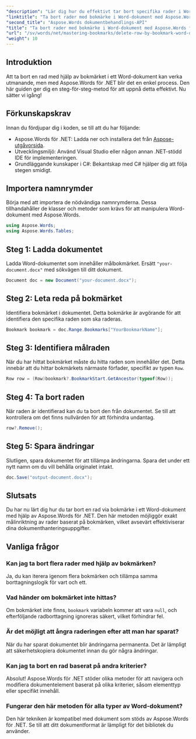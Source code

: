 ```yaml
---
"description": "Lär dig hur du effektivt tar bort specifika rader i Word-dokument genom att använda bokmärken med Aspose.Words för .NET. Den här steg-för-steg-guiden beskriver hur du laddar dokument."
"linktitle": "Ta bort rader med bokmärke i Word-dokument med Aspose.Words för .NET"
"second_title": "Aspose.Words dokumentbehandlings-API"
"title": "Ta bort rader med bokmärke i Word-dokument med Aspose.Words för .NET"
"url": "/sv/words/net/mastering-bookmarks/delete-row-by-bookmark-word-documents/"
"weight": 10
---
```


## Introduktion

Att ta bort en rad med hjälp av bokmärket i ett Word-dokument kan verka utmanande, men med Aspose.Words för .NET blir det en enkel process. Den här guiden ger dig en steg-för-steg-metod för att uppnå detta effektivt. Nu sätter vi igång!

## Förkunskapskrav

Innan du fördjupar dig i koden, se till att du har följande:

- Aspose.Words för .NET: Ladda ner och installera det från [Aspose-utgåvorsida](https://releases.aspose.com/words/net/).
- Utvecklingsmiljö: Använd Visual Studio eller någon annan .NET-stödd IDE för implementeringen.
- Grundläggande kunskaper i C#: Bekantskap med C# hjälper dig att följa stegen smidigt.

## Importera namnrymder

Börja med att importera de nödvändiga namnrymderna. Dessa tillhandahåller de klasser och metoder som krävs för att manipulera Word-dokument med Aspose.Words.

```csharp
using Aspose.Words;
using Aspose.Words.Tables;
```

## Steg 1: Ladda dokumentet

Ladda Word-dokumentet som innehåller målbokmärket. Ersätt `"your-document.docx"` med sökvägen till ditt dokument.

```csharp
Document doc = new Document("your-document.docx");
```

## Steg 2: Leta reda på bokmärket

Identifiera bokmärket i dokumentet. Detta bokmärke är avgörande för att identifiera den specifika raden som ska raderas.

```csharp
Bookmark bookmark = doc.Range.Bookmarks["YourBookmarkName"];
```

## Steg 3: Identifiera målraden

När du har hittat bokmärket måste du hitta raden som innehåller det. Detta innebär att du hittar bokmärkets närmaste förfader, specifikt av typen `Row`.

```csharp
Row row = (Row)bookmark?.BookmarkStart.GetAncestor(typeof(Row));
```

## Steg 4: Ta bort raden

När raden är identifierad kan du ta bort den från dokumentet. Se till att kontrollera om det finns nullvärden för att förhindra undantag.

```csharp
row?.Remove();
```

## Steg 5: Spara ändringar

Slutligen, spara dokumentet för att tillämpa ändringarna. Spara det under ett nytt namn om du vill behålla originalet intakt.

```csharp
doc.Save("output-document.docx");
```

## Slutsats

Du har nu lärt dig hur du tar bort en rad via bokmärke i ett Word-dokument med hjälp av Aspose.Words för .NET. Den här metoden möjliggör exakt målinriktning av rader baserat på bokmärken, vilket avsevärt effektiviserar dina dokumenthanteringsuppgifter.

## Vanliga frågor

### Kan jag ta bort flera rader med hjälp av bokmärken?

Ja, du kan iterera igenom flera bokmärken och tillämpa samma borttagningslogik för vart och ett.

### Vad händer om bokmärket inte hittas?

Om bokmärket inte finns, `bookmark` variabeln kommer att vara `null`, och efterföljande radborttagning ignoreras säkert, vilket förhindrar fel.

### Är det möjligt att ångra raderingen efter att man har sparat?

När du har sparat dokumentet blir ändringarna permanenta. Det är lämpligt att säkerhetskopiera dokumentet innan du gör några ändringar.

### Kan jag ta bort en rad baserat på andra kriterier?

Absolut! Aspose.Words för .NET stöder olika metoder för att navigera och modifiera dokumentelement baserat på olika kriterier, såsom elementtyp eller specifikt innehåll.

### Fungerar den här metoden för alla typer av Word-dokument?

Den här tekniken är kompatibel med dokument som stöds av Aspose.Words för .NET. Se till att ditt dokumentformat är lämpligt för det bibliotek du använder.